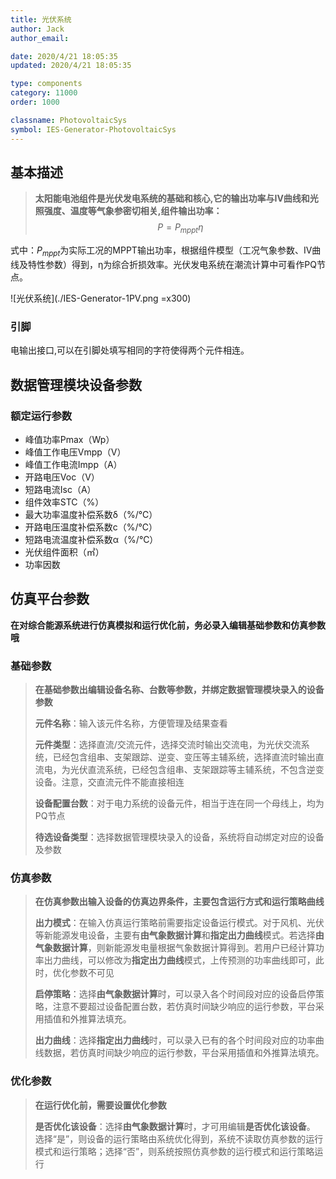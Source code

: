 ```yaml
---
title: 光伏系统
author: Jack
author_email:

date: 2020/4/21 18:05:35
updated: 2020/4/21 18:05:35

type: components
category: 11000
order: 1000

classname: PhotovoltaicSys
symbol: IES-Generator-PhotovoltaicSys
---
```

## 基本描述

> **太阳能电池组件是光伏发电系统的基础和核心,它的输出功率与IV曲线和光照强度、温度等气象参密切相关,组件输出功率：**
> $$P=P_{mppt}\eta$$
> 
式中：$P_{mppt}$为实际工况的MPPT输出功率，根据组件模型（工况气象参数、IV曲线及特性参数）得到，η为综合折损效率。光伏发电系统在潮流计算中可看作PQ节点。

![光伏系统](./IES-Generator-1PV.png =x300)
### 引脚

电输出接口,可以在引脚处填写相同的字符使得两个元件相连。
## 数据管理模块设备参数

### 额定运行参数
- 峰值功率Pmax（Wp）
- 峰值工作电压Vmpp（V）
- 峰值工作电流Impp（A）
- 开路电压Voc（V）
- 短路电流Isc（A）
- 组件效率STC（%）
- 最大功率温度补偿系数δ（%/℃）
- 开路电压温度补偿系数c（%/℃）
- 短路电流温度补偿系数α（%/℃）
- 光伏组件面积（㎡）
- 功率因数




## 仿真平台参数

**在对综合能源系统进行仿真模拟和运行优化前，务必录入编辑基础参数和仿真参数哦**

### 基础参数

>**在基础参数出编辑设备名称、台数等参数，并绑定数据管理模块录入的设备参数**
> 
> **元件名称**：输入该元件名称，方便管理及结果查看
> 
> **元件类型**：选择直流/交流元件，选择交流时输出交流电，为光伏交流系统，已经包含组串、支架跟踪、逆变、变压等主辅系统，选择直流时输出直流电，为光伏直流系统，已经包含组串、支架跟踪等主辅系统，不包含逆变设备。注意，交直流元件不能直接相连
> 
> **设备配置台数**：对于电力系统的设备元件，相当于连在同一个母线上，均为PQ节点
> 
> **待选设备类型**：选择数据管理模块录入的设备，系统将自动绑定对应的设备及参数

### 仿真参数

>**在仿真参数出输入设备的仿真边界条件，主要包含运行方式和运行策略曲线**
> 
> **出力模式**：在输入仿真运行策略前需要指定设备运行模式。对于风机、光伏等新能源发电设备，主要有**由气象数据计算**和**指定出力曲线**模式。若选择**由气象数据计算**，则新能源发电量根据气象数据计算得到。若用户已经计算功率出力曲线，可以修改为**指定出力曲线**模式，上传预测的功率曲线即可，此时，优化参数不可见
> 
> **启停策略**：选择**由气象数据计算**时，可以录入各个时间段对应的设备启停策略，注意不要超过设备配置台数，若仿真时间缺少响应的运行参数，平台采用插值和外推算法填充。
> 
> **出力曲线**：选择**指定出力曲线**时，可以录入已有的各个时间段对应的功率曲线数据，若仿真时间缺少响应的运行参数，平台采用插值和外推算法填充。

### 优化参数


>**在运行优化前，需要设置优化参数**
> 
> **是否优化该设备**：选择**由气象数据计算**时，才可用编辑**是否优化该设备**。  
> 选择“是”，则设备的运行策略由系统优化得到，系统不读取仿真参数的运行模式和运行策略；选择“否”，则系统按照仿真参数的运行模式和运行策略运行

